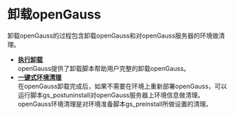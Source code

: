 # 卸载openGauss<a name="ZH-CN_TOPIC_0244176990"></a>

卸载openGauss的过程包含卸载openGauss和对openGauss服务器的环境做清理。

-   **[执行卸载](执行卸载.md)**  
openGauss提供了卸载脚本帮助用户完整的卸载openGauss。
-   **[一键式环境清理](一键式环境清理.md)**  
在openGauss卸载完成后，如果不需要在环境上重新部署openGauss，可以运行脚本gs\_postuninstall对openGauss服务器上环境信息做清理。openGauss环境清理是对环境准备脚本gs\_preinstall所做设置的清理。

